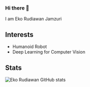 ### Hi there 👋
I am Eko Rudiawan Jamzuri

## Interests

- Humanoid Robot
- Deep Learning for Computer Vision

## Stats

![Eko Rudiawan GitHub stats](https://github-readme-stats.vercel.app/api?username=ekorudiawan&hide=contribs,prs)

<!-- [![Top Langs](https://github-readme-stats.vercel.app/api/top-langs/?username=ekorudiawan&layout=compact)](https://github.com/anuraghazra/github-readme-stats) -->

<!--
**ekorudiawan/ekorudiawan** is a ✨ _special_ ✨ repository because its `README.md` (this file) appears on your GitHub profile.

Here are some ideas to get you started:

- 🔭 I’m currently working on ...
- 🌱 I’m currently learning ...
- 👯 I’m looking to collaborate on ...
- 🤔 I’m looking for help with ...
- 💬 Ask me about ...
- 📫 How to reach me: ...
- 😄 Pronouns: ...
- ⚡ Fun fact: ...
-->
